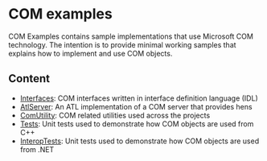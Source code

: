# COM examples

COM Examples contains sample implementations that use Microsoft COM technology. The intention is to provide minimal working samples that explains how to implement and use COM objects.

## Content

* [Interfaces](Interfaces/): COM interfaces written in interface definition language (IDL)
* [AtlServer](AtlServer/): An ATL implementation of a COM server that provides hens
* [ComUtility](ComUtility/): COM related utilities used across the projects
* [Tests](Tests/): Unit tests used to demonstrate how COM objects are used from C++
* [InteropTests](InteropTests/): Unit tests used to demonstrate how COM objects are used from .NET

